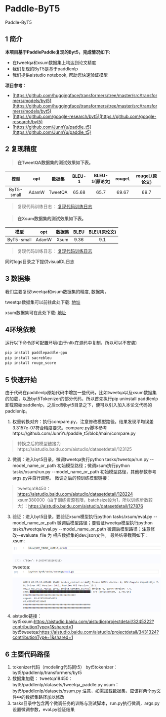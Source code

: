 # Paddle-ByT5
Paddle-ByT5
## 1 简介 

**本项目基于PaddlePaddle复现的Byt5，完成情况如下:**

- 在tweetqa和xsum数据集上均达到论文精度
- 我们复现的ByT5是基于paddlenlp
- 我们提供aistudio notebook, 帮助您快速验证模型

**项目参考：**
- [https://github.com/huggingface/transformers/tree/master/src/transformers/models/byt5](https://github.com/huggingface/transformers/tree/master/src/transformers/models/byt5)
- [https://github.com/google-research/byt5](https://github.com/google-research/byt5)
- [https://github.com/JunnYu/paddle_t5](https://github.com/JunnYu/paddle_t5)

## 2 复现精度
>#### 在TweetQA数据集的测试效果如下表。

|模型 |opt|数据集|BLEU-1|BLEU-1(原论文)|rougeL|rougeL(原论文)
| :---: | :---: | :---: | :---: | :---: | :---: | :---: |
|ByT5-small|AdamW|TweetQA|65.68|65.7|69.67|69.7|

>复现代码训练日志：
[复现代码训练日志](https://github.com/yoreG123/Paddle-ByT5/blob/main/logs/tweetqa.log)

>
>#### 在Xsum数据集的测试效果如下表。

|模型 |opt|数据集|BLEU|BLEU(原论文)
| :---: | :---: | :---: | :---: | :---: 
|ByT5-small|AdamW|Xsum|9.36|9.1

>复现代码训练日志：
[复现代码训练日志](https://github.com/yoreG123/Paddle-ByT5/blob/main/logs/xsum.log)

同时logs目录之下提供visualDL日志

## 3 数据集
我们主要复现tweetqa和xsum数据集的精度, 数据集，

tweetqa数据集可以前往此处下载:
[地址](https://tweetqa.github.io/)

xsum数据集可在此处下载: 
[地址](https://aistudio.baidu.com/aistudio/datasetdetail/122619)


## 4环境依赖
运行以下命令即可配置环境(由于nltk在源码中复制，所以可以不安装)
```bash
pip install paddlepaddle-gpu
pip install sacrebleu
pip install rouge_score
```

## 5 快速开始
由于代码在paddlenlp原始代码中增加一些代码，比如tweetqa以及xsum数据集的加载，以及byt5Tokenizer的部分代码，所以首先执行pip uninstall paddlenlp卸载原始paddlenlp，之后cd到byt5目录之下，便可以引入加入本论文代码的paddlenlp。
1. 权重转换对齐：执行compare.py，注意修改模型路径。结果发现平均误差3.3157e-07符合精度要求。compare.py脚本参考https://github.com/JunnYu/paddle_t5/blob/main/compare.py
>转换之后的模型链接为https://aistudio.baidu.com/aistudio/datasetdetail/123125
2. 微调：进入byt5目录，微调tweetqa执行python tasks/tweetqa/run.py --model_name_or_path 初始模型路径；微调xsum执行python tasks/xsum/run.py --model_name_or_path 初始模型路径，其他参数参考args.py并自行调整。
微调之后的预训练模型链接：
>tweetqa18450：https://aistudio.baidu.com/aistudio/datasetdetail/128224
>xsum380000（由于训练资源有限，batchsize设为1，所以训练步数较大）：https://aistudio.baidu.com/aistudio/datasetdetail/127876
3. 验证：进入byt5目录，要验证xsum模型执行python tasks/xsum/eval.py --model_name_or_path 微调后模型路径；要验证tweetqa模型执行python tasks/tweetqa/eval.py --model_name_or_path 微调后模型路径；注意修改--evaluate_file 为 相应数据集的dev.json文件。
最终结果截图如下：
xsum:
![avatar](byt5/result/xsum.PNG)
tweetqa:
![avatar](byt5/result/tweetqa.PNG)
4. aistudio链接：
byt5xsum:https://aistudio.baidu.com/aistudio/projectdetail/3245322?contributionType=1&shared=1
byt5tweetqa:https://aistudio.baidu.com/aistudio/projectdetail/3431324?contributionType=1&shared=1

## 6 主要代码路径
1. tokenizer代码（modeling代码同t5）
byt5tokenizer：byt5/paddlenlp/transformers/byt5
2. 数据集加载：
tweetqa18450：byt5/paddlenlp/datasets/tweetqa_paddle.py
xsum：byt5/paddlenlp/datasets/xsum.py
注意，如需加载数据集，应该将两个py文件中的数据集路径加以修改
3. tasks目录中包含两个微调任务的训练与测试脚本，run.py执行微调，args.py设置微调参数，eval.py验证结果
